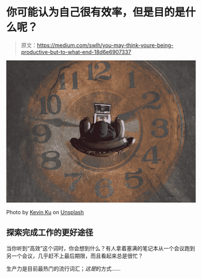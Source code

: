 # 你可能认为自己很有效率，但是目的是什么呢？

> 原文：<https://medium.com/swlh/you-may-think-youre-being-productive-but-to-what-end-18d6e6907337>

![](img/c165d9e66ffed9d1ecc80d21119c238b.png)

Photo by [Kevin Ku](https://unsplash.com/photos/aiyBwbrWWlo?utm_source=unsplash&utm_medium=referral&utm_content=creditCopyText) on [Unsplash](https://unsplash.com/search/photos/time?utm_source=unsplash&utm_medium=referral&utm_content=creditCopyText)

## 探索完成工作的更好途径

当你听到“高效”这个词时，你会想到什么？有人拿着塞满的笔记本从一个会议跑到另一个会议，几乎赶不上最后期限，而且看起来总是很忙？

生产力是目前最热门的流行词汇；*这是*的方式……